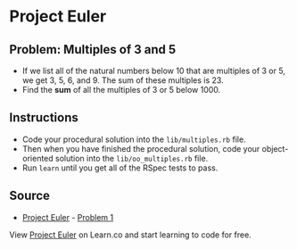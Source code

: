 # Project Euler

## Problem: Multiples of 3 and 5

- If we list all of the natural numbers below 10 that are multiples of 3 or 5, we get 3, 5, 6, and 9. The sum of these multiples is 23.
- Find the __sum__ of all the multiples of 3 or 5 below 1000.

## Instructions
- Code your procedural solution into the `lib/multiples.rb` file.
- Then when you have finished the procedural solution, code your object-oriented solution into the `lib/oo_multiples.rb` file.
- Run `learn` until you get all of the RSpec tests to pass.

## Source
- [Project Euler](https://projecteuler.net/) - [Problem 1](https://projecteuler.net/problem=1)

<p data-visibility='hidden'>View <a href='https://learn.co/lessons/project-euler-multiples-3-5' title='Project Euler'>Project Euler</a> on Learn.co and start learning to code for free.</p>


